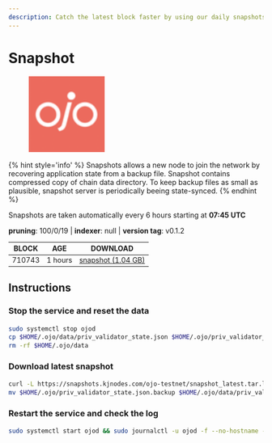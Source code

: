 ```yaml
---
description: Catch the latest block faster by using our daily snapshots.
---
```


# Snapshot

<figure><img src="https://raw.githubusercontent.com/kj89/cosmos-images/main/logos/ojo.png" width="150" alt=""><figcaption></figcaption></figure>

{% hint style='info' %}
Snapshots allows a new node to join the network by recovering application state from a backup file. 
Snapshot contains compressed copy of chain data directory. To keep backup files as small as plausible, 
snapshot server is periodically beeing state-synced.
{% endhint %}

Snapshots are taken automatically every 6 hours starting at **07:45 UTC**

**pruning**: 100/0/19 | **indexer**: null | **version tag**: v0.1.2

| BLOCK             | AGE             | DOWNLOAD                                                                                            |
| ----------------- | --------------- | --------------------------------------------------------------------------------------------------- |
| 710743 | 1 hours | [snapshot (1.04 GB)](https://snapshots.kjnodes.com/ojo-testnet/snapshot\_latest.tar.lz4) |

## Instructions

### Stop the service and reset the data

```bash
sudo systemctl stop ojod
cp $HOME/.ojo/data/priv_validator_state.json $HOME/.ojo/priv_validator_state.json.backup
rm -rf $HOME/.ojo/data
```

### Download latest snapshot

```bash
curl -L https://snapshots.kjnodes.com/ojo-testnet/snapshot_latest.tar.lz4 | tar -Ilz4 -xf - -C $HOME/.ojo
mv $HOME/.ojo/priv_validator_state.json.backup $HOME/.ojo/data/priv_validator_state.json
```

### Restart the service and check the log

```bash
sudo systemctl start ojod && sudo journalctl -u ojod -f --no-hostname -o cat
```
